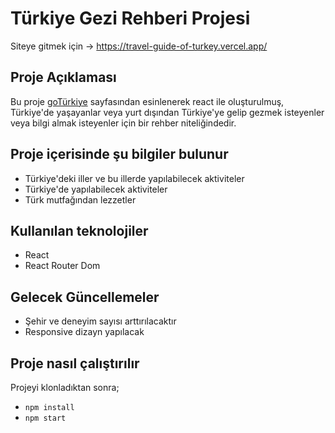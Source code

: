# Türkiye Gezi Rehberi Projesi

Siteye gitmek için -> https://travel-guide-of-turkey.vercel.app/

## Proje Açıklaması

Bu proje [goTürkiye](https://goturkiye.com/) sayfasından esinlenerek react ile oluşturulmuş, Türkiye'de yaşayanlar veya yurt dışından Türkiye'ye gelip gezmek isteyenler veya bilgi almak isteyenler için bir rehber niteliğindedir.

## Proje içerisinde şu bilgiler bulunur

- Türkiye'deki iller ve bu illerde yapılabilecek aktiviteler
- Türkiye'de yapılabilecek aktiviteler
- Türk mutfağından lezzetler

## Kullanılan teknolojiler

- React
- React Router Dom

## Gelecek Güncellemeler

- Şehir ve deneyim sayısı arttırılacaktır
- Responsive dizayn yapılacak

## Proje nasıl çalıştırılır

Projeyi klonladıktan sonra;

- `npm install`
- `npm start`
